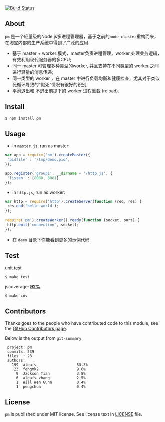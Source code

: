 [![Build Status](https://secure.travis-ci.org/aleafs/pm.png?branch=master)](http://travis-ci.org/aleafs/pm)

## About

`pm` 是一个轻量级的Node.js多进程管理器，基于之前的`node-cluster`重构而来，在淘宝内部的生产系统中得到了广泛的应用.

* 基于 master + worker 模式，master负责进程管理，worker 处理业务逻辑，有效利用现代服务器的多CPU;
* 同一 master 可管理多种类型的worker, 并且支持在不同类型的 worker 之间进行轻量的消息传递;
* 同一类型的 worker ，在 master 中进行负载均衡和健康检查，尤其对于类似死循环导致的“假死”情况有很好的识别;
* 平滑退出和 不退出前提下的 worker 进程重载 (reload).

## Install

```bash
$ npm install pm
```

## Usage

* in `master.js`, run as master:

```javascript
var app = require('pm').createMaster({
 'pidfile' : '/tmp/demo.pid',
});

app.register('group1', __dirname + '/http.js', {
 'listen' : [8080, 8081]
});

```

* in `http.js`, run as worker:

```javascript
var http = require('http').createServer(function (req, res) {
 res.end('hello world');
});

require('pm').createWorker().ready(function (socket, port) {
 http.emit('connection', socket);
});
```
* 在 `demo` 目录下你能看到更多的示例代码.

## Test

unit test

```bash
$ make test
```

jscoverage: [**92%**](http://fengmk2.github.com/coverage/node-cluster.html)

```bash
$ make cov
```

## Contributors

Thanks goes to the people who have contributed code to this module, see the [GitHub Contributors page](https://github.com/aleafs/pm/graphs/contributors).

Below is the output from `git-summary`

```
 project: pm
 commits: 239
 files  : 23
 authors: 
   199	aleafs                  83.3%
    23	fengmk2                 9.6%
     9	Jackson Tian            3.8%
     6	aleafs zhang            2.5%
     1	Will Wen Gunn           0.4%
     1	pengchun                0.4%

```

## License

`pm` is published under MIT license.
See license text in [LICENSE](https://github.com/aleafs/pm/blob/master/LICENSE) file.

